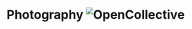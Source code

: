 
# Photography ![OpenCollective](https://opencollective.com/photography/tiers/backer/badge.svg?label=backer&color=brightgreen)
